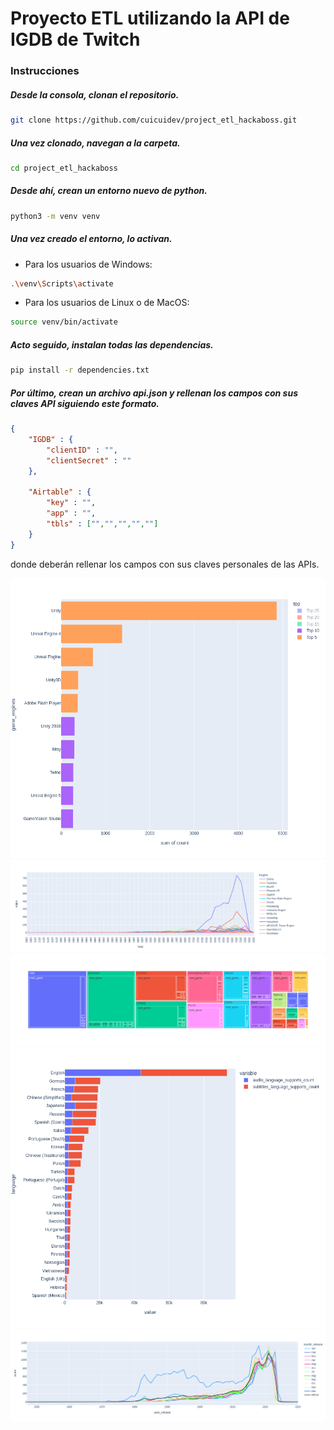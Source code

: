 # Proyecto ETL utilizando la API de IGDB de Twitch
### Instrucciones
##### Desde la consola, clonan el repositorio.
```sh
git clone https://github.com/cuicuidev/project_etl_hackaboss.git

```
##### Una vez clonado, navegan a la carpeta.
```sh
cd project_etl_hackaboss
```
##### Desde ahí, crean un entorno nuevo de python.
```sh
python3 -m venv venv
```
##### Una vez creado el entorno, lo activan.
- Para los usuarios de Windows:
```sh
.\venv\Scripts\activate
```
- Para los usuarios de Linux o de MacOS:
```sh
source venv/bin/activate
```
##### Acto seguido, instalan todas las dependencias.
```sh
pip install -r dependencies.txt
```
##### Por último, crean un archivo api.json y rellenan los campos con sus claves API siguiendo este formato.
```json
{
    "IGDB" : {
        "clientID" : "",
        "clientSecret" : ""
    },

    "Airtable" : {
        "key" : "",
        "app" : "",
        "tbls" : ["","","","",""]
    }
}
```
donde deberán rellenar los campos con sus claves personales de las APIs.

![Motores gŕaficos](vis/engines_fig.png)
![Motores gŕaficos por año](vis/engines_years_fig.png)
![Géneros y categorías](vis/genres_categories_fig.png)
![Soporte de lenguajes](vis/languages_fig.png)
![Fechas de salida](vis/releases_fig.png)